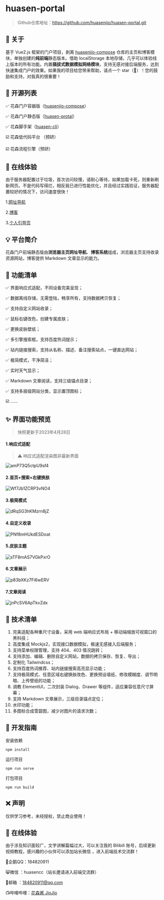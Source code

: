 # huasen-portal

> Github仓库地址：https://github.com/huasenjio/huasen-portal.git



## 📌 关于

基于 Vue2.js 框架的门户项目，剥离 [huasenjio-compose](https://github.com/huasenjio/huasenjio-compose)  仓库的主页和博客模块，单独创建的**纯前端**静态版本。借助 localStorage 本地存储，几乎可以体验线上版本的所有功能。内置**插拔式数据模拟网络模块**，支持无感对接后端服务，达到快速集成门户的效果。如果我的项目给您带来帮助，请点一个 star（🌟）！您的鼓励和支持，对我真的很重要！



## 💪 开源列表

✅ 花森门户容器版（[huasenjio-compose](https://github.com/huasenjio/huasenjio-compose)）

✅ 花森门户静态版（[huasen-protal](https://github.com/huasenjio/huasen-portal)）

✅ 花森脚手架（[huasen-cli](https://github.com/huasenjio/huasen-cli)）

☑️ 花森低代码平台 （预研）

☑️ 花森流程引擎（预研）



## 🤩 在线体验

由于服务器配置过于垃圾，首次访问较慢，请耐心等待，如果加载卡死，则重新刷新网页。不是代码写得烂，相反我已进行性能优化，并且经过实践验证，服务器配置较好的情况下，访问速度很快！

1.[网址导航](http://n.huasen.cc/)

2.[博客](http://n.huasen.cc/#/article)

3.[个人引导页](http://huasen.cc/)



## 💡 平台简介

花森门户前端静态版由**浏览器主页网址导航**、**博客系统**组成，浏览器主页支持收录资源网站，博客提供 Markdown 文章显示的能力。



## 📙 功能清单

✅ 界面响应式适配，不同设备完美呈现；

✅ 数据离线存储，无需登陆，畅享所有，支持数据拷贝恢复；

✅ 支持自定义网站收录；

✅ 鼠标右键改色，创建专属皮肤；

✅ 更换皮肤壁纸；

✅ 多引擎搜索框，支持百度热词提示；

✅ 站内链接搜索，支持从名称、描述、备注搜索站点，一键直达网站；

✅ 极简模式，干净简洁；

✅ 实时天气显示；

✅ Markdown 文章阅读，支持三级锚点目录；

✅ 支持多层级网站分类，显示置顶图标；

☑️ ......



## ✨ 界面功能预览

> 快照更新于2023年4月28日

#### 1.响应式适配

> ⚠️ 响应式适配渲染图非最新界面

![amP73Q5ctpU9sf4](https://s2.loli.net/2023/02/07/amP73Q5ctpU9sf4.png)

#### 2.首页+搜索+右键换肤

![Wf7Jb1ZCRP3vNO4](https://s2.loli.net/2023/11/25/Wf7Jb1ZCRP3vNO4.png)

#### 3.极简模式

![dRqSG3hKMzrn8jZ](https://s2.loli.net/2023/11/25/dRqSG3hKMzrn8jZ.png)

#### 4.自定义收录

![PNf8mHUkdESDoat](https://s2.loli.net/2023/11/25/PNf8mHUkdESDoat.png)

#### 5.皮肤主题

![sTF8mAS7VGkPxrO](https://s2.loli.net/2023/11/25/sTF8mAS7VGkPxrO.png)

#### 6.文章展示

![p83bXKz7Fi6wERV](https://s2.loli.net/2023/11/25/p83bXKz7Fi6wERV.png)

#### 7.文章阅读

![jnPcSV6ApTkvZdx](https://s2.loli.net/2023/11/12/jnPcSV6ApTkvZdx.png)



## 🧩 技术清单

1. 完美适配各种重尺寸设备，采用 web 端响应式布局 + 移动端缩放可视窗口的黑科技；
2. 高度集成 Mockjs2，实现接口数据模拟，极速无感接入后端服务；
3. 支持菜单权限管理，支持 404、403 情况跳转；
4. 支持添加、编辑、删除自定义网站，数据的拷贝保存、恢复、导出；
5. 定制化 Tailwindcss；
6. 支持百度热词推荐、站内链接搜索高亮显示功能；
7. 支持极简模式、任意区域右键换肤改色、更换预设墙纸、修改模糊度、调节明暗、上传壁纸的功能；
8. 调教 ElementUI，二次封装 Dialog、Drawer 等组件，适应兼容任意尺寸屏幕；
9. 支持 Markdown 文章展示，三级目录锚点定位；
10. 水印功能；
11. 多图标合成雪碧图，减少对图片的请求次数；



## 🐛 开发指南

安装依赖

`npm install`

运行项目

`npm run serve`

打包项目

`npm run build`



## ❌ 声明

仅供学习参考，未经授权，禁止商业使用！



## 🥳 在线体验

由于涉及知识面较广，文字讲解篇幅过大，可以关注我的 Bilibili 账号，后续更新视频教程，感兴趣的小伙伴可以添加站长微信 ，进入前端技术交流群！

🐧企鹅QQ：184820911

😸微信 ：huasencc（站长邀请进入前端交流群）

📮邮箱 ：[184820911@qq.com](https://github.com/huasenjio/huasenjio-compose/blob/master/184820911@qq.com)

📺哔哩哔哩：[花森酱 JioJio](https://space.bilibili.com/241546158)
